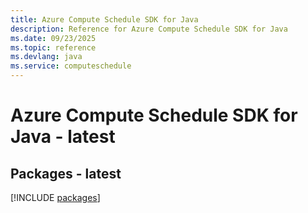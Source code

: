 ```yaml
---
title: Azure Compute Schedule SDK for Java
description: Reference for Azure Compute Schedule SDK for Java
ms.date: 09/23/2025
ms.topic: reference
ms.devlang: java
ms.service: computeschedule
---
```

# Azure Compute Schedule SDK for Java - latest
## Packages - latest
[!INCLUDE [packages](compute-schedule-index.md)]